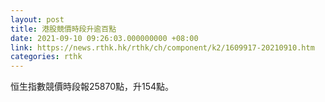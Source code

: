 ```yaml
---
layout: post
title: 港股競價時段升逾百點
date: 2021-09-10 09:26:03.000000000 +08:00
link: https://news.rthk.hk/rthk/ch/component/k2/1609917-20210910.htm
categories: rthk
---
```


恒生指數競價時段報25870點，升154點。
